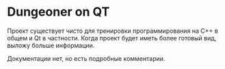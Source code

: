 # Dungeoner on QT
Проект существует чисто для тренировки программирования на C++ в общем и Qt в частности. Когда проект будет иметь более готовый вид, выложу больше информации.

Документации нет, но есть подробные комментарии.
